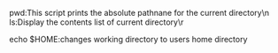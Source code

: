 pwd:This script prints the absolute pathnane for the current directory\n
ls:Display the contents list of current directory\r

echo $HOME:changes working directory to users home directory
